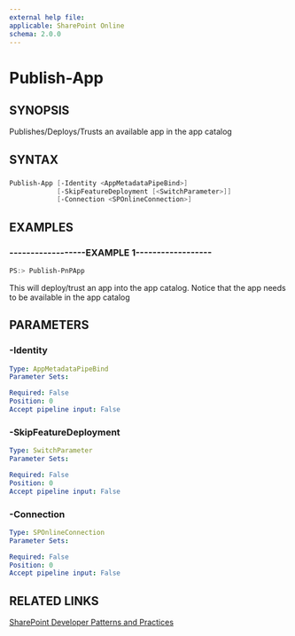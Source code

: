 ```yaml
---
external help file:
applicable: SharePoint Online
schema: 2.0.0
---
```

# Publish-App

## SYNOPSIS
Publishes/Deploys/Trusts an available app in the app catalog

## SYNTAX 

### 
```powershell
Publish-App [-Identity <AppMetadataPipeBind>]
            [-SkipFeatureDeployment [<SwitchParameter>]]
            [-Connection <SPOnlineConnection>]
```

## EXAMPLES

### ------------------EXAMPLE 1------------------
```powershell
PS:> Publish-PnPApp
```

This will deploy/trust an app into the app catalog. Notice that the app needs to be available in the app catalog

## PARAMETERS

### -Identity


```yaml
Type: AppMetadataPipeBind
Parameter Sets: 

Required: False
Position: 0
Accept pipeline input: False
```

### -SkipFeatureDeployment


```yaml
Type: SwitchParameter
Parameter Sets: 

Required: False
Position: 0
Accept pipeline input: False
```

### -Connection


```yaml
Type: SPOnlineConnection
Parameter Sets: 

Required: False
Position: 0
Accept pipeline input: False
```

## RELATED LINKS

[SharePoint Developer Patterns and Practices](http://aka.ms/sppnp)